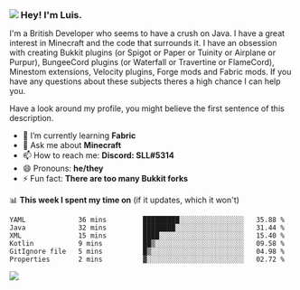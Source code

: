 <h3 style="margin: auto;"><img src="https://avatars.githubusercontent.com/u/39528861?s=48&v=4" ></img> Hey! I'm Luis.</h3>

I'm a British Developer who seems to have a crush on Java. I have a great interest in Minecraft and the code that surrounds it. I have an obsession with creating Bukkit plugins (or Spigot or Paper or Tuinity or Airplane or Purpur), BungeeCord plugins (or Waterfall or Travertine or FlameCord), Minestom extensions, Velocity plugins, Forge mods and Fabric mods. If you have any questions about these subjects theres a high chance I can help you.
  
Have a look around my profile, you might believe the first sentence of this description.

- 🌱 I’m currently learning **Fabric**
- 💬 Ask me about **Minecraft**
- 📫 How to reach me: **Discord: SLL#5314**
- 😄 Pronouns: **he/they**
- ⚡ Fun fact: **There are too many Bukkit forks**

📊 **This week I spent my time on** (if it updates, which it won't)
<!--START_SECTION:waka-->

```text
YAML             36 mins         █████████░░░░░░░░░░░░░░░░   35.88 %
Java             32 mins         ████████░░░░░░░░░░░░░░░░░   31.44 %
XML              15 mins         ████░░░░░░░░░░░░░░░░░░░░░   15.40 %
Kotlin           9 mins          ██▒░░░░░░░░░░░░░░░░░░░░░░   09.58 %
GitIgnore file   5 mins          █▒░░░░░░░░░░░░░░░░░░░░░░░   04.98 %
Properties       2 mins          ▓░░░░░░░░░░░░░░░░░░░░░░░░   02.72 %
```

<!--END_SECTION:waka-->

<a href="https://sllcoding.dev"><img src="https://github-readme-stats.vercel.app/api?username=SLLCoding&show_icons=true&theme=great-gatsby" /></a>
